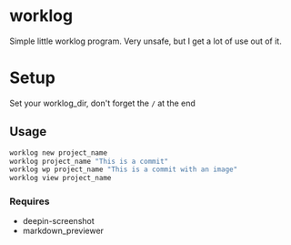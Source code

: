 # worklog
Simple little worklog program. Very unsafe, but I get a lot of use out of it.

# Setup
Set your worklog_dir, don't forget the `/` at the end

## Usage
```bash
worklog new project_name
worklog project_name "This is a commit"
worklog wp project_name "This is a commit with an image"
worklog view project_name
```

### Requires
- deepin-screenshot
- markdown_previewer
